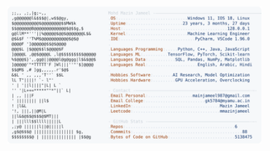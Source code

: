 <picture>
  <source srcset="https://raw.githubusercontent.com/mmazinjameel/mmazinjameel/main/dark_mode.svg?v=1741068817" media="(prefers-color-scheme: dark)">
  <img src="https://raw.githubusercontent.com/mmazinjameel/mmazinjameel/main/light_mode.svg?v=1741068817">
</picture>
